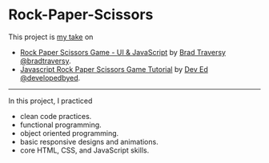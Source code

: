 # Rock-Paper-Scissors
This project is [my take](https://hashlog5.github.io/Rock-Paper-Scissors/) on
- [Rock Paper Scissors Game - UI & JavaScript](https://youtu.be/WR_pWXJZiRY) by [Brad Traversy](https://www.youtube.com/c/TraversyMedia) [@bradtraversy](https://github.com/bradtraversy).
- [Javascript Rock Paper Scissors Game Tutorial](https://youtu.be/qWPtKtYEsN4) by [Dev Ed](https://www.youtube.com/c/DevEd/featured) [@developedbyed](https://github.com/developedbyed).
---
In this project, I practiced
- clean code practices.
- functional programming.
- object oriented programming.
- basic responsive designs and animations.
- core HTML, CSS, and JavaScript skills.